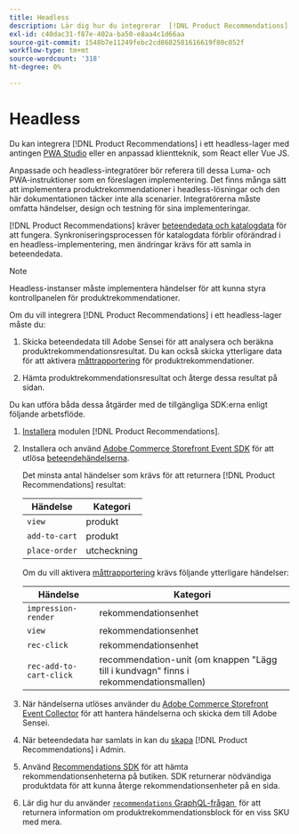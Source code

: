 ```yaml
---
title: Headless
description: Lär dig hur du integrerar  [!DNL Product Recommendations]  i en headlessbutik.
exl-id: c40dac31-f87e-402a-ba50-e8aa4c1d66aa
source-git-commit: 1548b7e11249febc2cd8682581616619f80c052f
workflow-type: tm+mt
source-wordcount: '318'
ht-degree: 0%

---
```


# Headless

Du kan integrera [!DNL Product Recommendations] i ett headless-lager med antingen [&#x200B; PWA Studio](https://developer.adobe.com/commerce/pwa-studio/) eller en anpassad klientteknik, som React eller Vue JS.

Anpassade och headless-integratörer bör referera till dessa Luma- och PWA-instruktioner som en föreslagen implementering. Det finns många sätt att implementera produktrekommendationer i headless-lösningar och den här dokumentationen täcker inte alla scenarier. Integratörerna måste omfatta händelser, design och testning för sina implementeringar.

[!DNL Product Recommendations] kräver [beteendedata och katalogdata](https://experienceleague.adobe.com/docs/commerce/product-recommendations/developer/development-overview.html?lang=sv-SE) för att fungera. Synkroniseringsprocessen för katalogdata förblir oförändrad i en headless-implementering, men ändringar krävs för att samla in beteendedata.

>[!NOTE]
>
>Headless-instanser måste implementera händelser för att kunna styra kontrollpanelen för produktrekommendationer.

Om du vill integrera [!DNL Product Recommendations] i ett headless-lager måste du:

1. Skicka beteendedata till Adobe Sensei för att analysera och beräkna produktrekommendationsresultat. Du kan också skicka ytterligare data för att aktivera [måttrapportering](workspace.md) för produktrekommendationer.

1. Hämta produktrekommendationsresultat och återge dessa resultat på sidan.

Du kan utföra båda dessa åtgärder med de tillgängliga SDK:erna enligt följande arbetsflöde.

1. [Installera](install-configure.md) modulen [!DNL Product Recommendations].

1. Installera och använd [Adobe Commerce Storefront Event SDK](https://developer.adobe.com/commerce/services/shared-services/storefront-events/sdk/) för att utlösa [beteendehändelserna](https://developer.adobe.com/commerce/services/shared-services/storefront-events/#product-recommendations).

   Det minsta antal händelser som krävs för att returnera [!DNL Product Recommendations] resultat:

   | Händelse | Kategori |
   |--- | ---|
   | `view` | produkt |
   | `add-to-cart` | produkt |
   | `place-order` | utcheckning |

   Om du vill aktivera [måttrapportering](workspace.md) krävs följande ytterligare händelser:

   | Händelse | Kategori |
   |--- | ---|
   | `impression-render` | rekommendationsenhet |
   | `view` | rekommendationsenhet |
   | `rec-click` | rekommendationsenhet |
   | `rec-add-to-cart-click` | recommendation-unit (om knappen &quot;Lägg till i kundvagn&quot; finns i rekommendationsmallen) |

1. När händelserna utlöses använder du [Adobe Commerce Storefront Event Collector](https://developer.adobe.com/commerce/services/shared-services/storefront-events/collector/) för att hantera händelserna och skicka dem till Adobe Sensei.

1. När beteendedata har samlats in kan du [skapa](create.md) [!DNL Product Recommendations] i Admin.

1. Använd [Recommendations SDK](https://developer.adobe.com/commerce/services/product-recommendations/) för att hämta rekommendationsenheterna på butiken. SDK returnerar nödvändiga produktdata för att kunna återge rekommendationsenheter på en sida.

1. Lär dig hur du använder [`recommendations` GraphQL-frågan &#x200B;](https://developer.adobe.com/commerce/webapi/graphql/schema/product-recommendations/queries/recommendations/) för att returnera information om produktrekommendationsblock för en viss SKU med mera.
